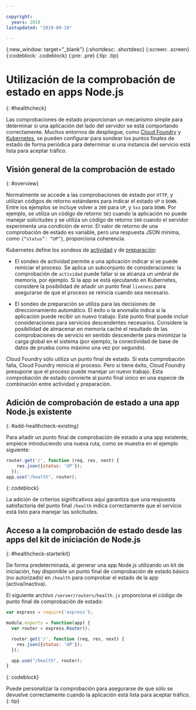 ```yaml
---

copyright:
  years: 2018
lastupdated: "2018-09-18"

---
```


{:new_window: target="_blank"}
{:shortdesc: .shortdesc}
{:screen: .screen}
{:codeblock: .codeblock}
{:pre: .pre}
{:tip: .tip}

# Utilización de la comprobación de estado en apps Node.js
{: #healthcheck}

Las comprobaciones de estado proporcionan un mecanismo simple para determinar si una aplicación del lado del servidor se está comportando correctamente. Muchos entornos de despliegue, como [Cloud Foundry](https://www.ibm.com/cloud/cloud-foundry) y [Kubernetes](https://www.ibm.com/cloud/container-service), se pueden configurar para sondear los puntos finales de estado de forma periódica para determinar si una instancia del servicio está lista para aceptar tráfico.

## Visión general de la comprobación de estado
{: #overview}

Normalmente se accede a las comprobaciones de estado por `HTTP`, y utilizan códigos de retorno estándares para indicar el estado `UP` o `DOWN`. Entre los ejemplos se incluye volver a `200` para `UP`, y `5xx` para `DOWN`. Por ejemplo, se utiliza un código de retorno `503` cuando la aplicación no puede manejar solicitudes y se utiliza un código de retorno `500` cuando el servidor experimenta una condición de error. El valor de retorno de una comprobación de estado es variable, pero una respuesta JSON mínima, como `{“status”: “UP”}`, proporciona coherencia.

Kubernetes define los sondeos de [actividad](https://kubernetes.io/docs/tasks/configure-pod-container/configure-liveness-readiness-probes/) y de [preparación](https://kubernetes.io/docs/tasks/configure-pod-container/configure-liveness-readiness-probes/):

* El sondeo de actividad permite a una aplicación indicar si se puede reiniciar el proceso. Se aplica un subconjunto de consideraciones: la comprobación de `actividad` puede fallar si se alcanza un umbral de memoria, por ejemplo. Si la app se está ejecutando en Kubernetes, considere la posibilidad de añadir un punto final `liveness` para asegurarse de que el proceso se reinicia cuando sea necesario.

* El sondeo de preparación se utiliza para las decisiones de direccionamiento automático. El éxito o la anomalía indica si la aplicación puede recibir un nuevo trabajo. Este punto final puede incluir consideraciones para servicios descendentes necesarios. Considere la posibilidad de almacenar en memoria caché el resultado de las comprobaciones de servicio en sentido descendente para minimizar la carga global en el sistema (por ejemplo, la conectividad de base de datos de prueba como máximo una vez por segundo).

Cloud Foundry sólo utiliza un punto final de estado. Si esta comprobación falla, Cloud Foundry reinicia el proceso. Pero si tiene éxito, Cloud Foundry presupone que el proceso puede manejar un nuevo trabajo. Esta comprobación de estado convierte al punto final único en una especie de combinación entre actividad y preparación.

## Adición de comprobación de estado a una app Node.js existente
{: #add-healthcheck-existing}

Para añadir un punto final de comprobación de estado a una app existente, empiece introduciendo una nueva ruta, como se muestra en el ejemplo siguiente:
```js
router.get('/', function (req, res, next) {
    res.json({status: 'UP'});
  });
app.use("/health", router);
```
{: codeblock}

La adición de criterios significativos aquí garantiza que una respuesta satisfactoria del punto final `/health` indica correctamente que el servicio está listo para manejar las solicitudes.

## Acceso a la comprobación de estado desde las apps del kit de iniciación de Node.js
{: #healthcheck-starterkit}

De forma predeterminada, al generar una app Node.js utilizando un kit de iniciación, hay disponible un punto final de comprobación de estado básico (no autorizado) en `/health` para comprobar el estado de la app (activa/inactiva).

El siguiente archivo `/server/routers/health.js` proporciona el código de punto final de comprobación de estado:
```js
var express = require('express');

module.exports = function(app) {
  var router = express.Router();

  router.get('/', function (req, res, next) {
    res.json({status: 'UP'});
  });

  app.use("/health", router);
}
```
{: codeblock}

Puede personalizar la comprobación para asegurarse de que sólo se devuelve correctamente cuando la aplicación está lista para aceptar tráfico.
{: tip}
